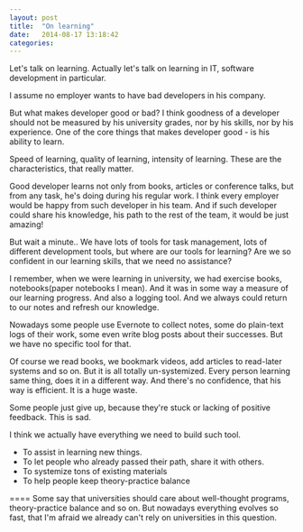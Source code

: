 ```yaml
---
layout: post
title:  "On learning"
date:   2014-08-17 13:18:42
categories: 
---
```



Let's talk on learning. Actually let's talk on learning in IT, software development in particular.

I assume no employer wants to have bad developers in his company.

But what makes developer good or bad? I think goodness of a developer should not be measured by his university grades, nor by his skills, nor by his experience. One of the core things that makes developer good - is his ability to learn.

Speed of learning, quality of learning, intensity of learning. These are the characteristics, that really matter.

Good developer learns not only from books, articles or conference talks, but from any task, he's doing during his regular work. 
I think every employer would be happy from such developer in his team. And if such developer could share his knowledge, his path to the rest of the team, it would be just amazing!

But wait a minute.. We have lots of tools for task management, lots of different development tools, but where are our tools for learning?
Are we so confident in our learning skills, that we need no assistance?

I remember, when we were learning in university, we had exercise books, notebooks(paper notebooks I mean). And it was in some way a measure of our learning progress. And also a logging tool.
And we always could return to our notes and refresh our knowledge.

Nowadays some people use Evernote to collect notes, some do plain-text logs of their work, some even write blog posts about their successes. But we have no specific tool for that.

Of course we read books, we bookmark videos, add articles to read-later systems and so on. But it is all totally un-systemized. 
Every person learning same thing, does it in a different way. And there's no confidence, that his way is efficient. It is a huge waste. 

Some people just give up, because they're stuck or lacking of positive feedback. This is sad.

I think we actually have everything we need to build such tool.
* To assist in learning new things.
* To let people who already passed their path, share it with others.
* To systemize tons of existing materials
* To help people keep theory-practice balance


====
Some say that universities should care about well-thought programs, theory-practice balance and so on. But nowadays everything evolves so fast, that I'm afraid we already can't rely on universities in this question. 



